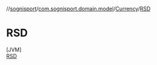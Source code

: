 //[sognisport](../../../../index.md)/[com.sognisport.domain.model](../../index.md)/[Currency](../index.md)/[RSD](index.md)

# RSD

[JVM]\
[RSD](index.md)
